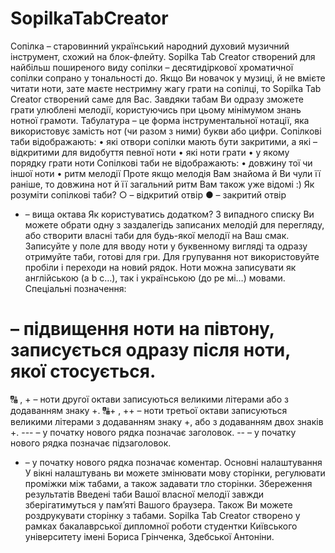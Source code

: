 # SopilkaTabCreator
Сопілка – старовинний український народний духовий музичний інструмент, схожий на блок-флейту. Sopilka Tab Creator створений для найбільш поширеного виду сопілки – десятидіркової хроматичної сопілки сопрано у тональності до.
Якщо Ви новачок у музиці, й не вмієте читати ноти, зате маєте нестримну жагу грати на сопілці, то Sopilka Tab Creator створений саме для Вас. Завдяки табам Ви одразу зможете грати улюблені мелодії, користуючись при цьому мінімумом знань нотної грамоти. 
Табулатура – це форма інструментальної нотації, яка використовує замість нот (чи разом з ними) букви або цифри.
Сопілкові таби відображають:
•	які отвори сопілки мають бути закритими, а які – відкритими для видобуття певної ноти
•	які ноти грати
•	у якому порядку грати ноти
Сопілкові таби не відображають:
•	довжину тої чи іншої ноти
•	ритм мелодії
Проте якщо мелодія Вам знайома й Ви чули її раніше, то довжина нот й її загальний ритм Вам також уже відомі :)
Як розуміти сопілкові таби?
○ – відкритий отвір
● – закритий отвір
+ – вища октава
Як користуватись додатком?
З випадного списку Ви можете обрати одну з заздалегідь записаних мелодій для перегляду, або створити власні таби для будь-якої мелодії на Ваш смак. Записуйте у поле для вводу ноти у буквенному вигляді та одразу отримуйте таби, готові для гри. Для групування нот використовуйте пробіли і переходи на новий рядок. Ноти можна записувати як англійською (a b c…), так і українською (до ре мі…) мовами.
Спеціальні позначення:
# – підвищення ноти на півтону, записується одразу після ноти, якої стосується. 
🔠 , + – ноти другої октави записуються великими літерами або з додаванням знаку +.
🔠+ , ++ – ноти третьої октави записуються великими літерами з додаванням знаку +, або з додаванням двох знаків +.
--- – у початку нового рядка позначає заголовок.
-- – у початку нового рядка позначає підзаголовок.
- – у початку нового рядка позначає коментар.
Основні налаштування
У вікні налаштувань ви можете змінювати мову сторінки, регулювати проміжки між табами, а також задавати тло сторінки. 
Збереження результатів
Введені таби Вашої власної мелодії завжди зберігатимуться у пам’яті Вашого браузера. Також Ви можете роздрукувати сторінку з табами. 
Sopilka Tab Creator створено у рамках бакалаврської дипломної роботи студентки Київського університету імені Бориса Грінченка, Здебської Антоніни. 
